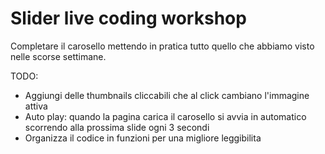 # Slider live coding workshop

Completare il carosello mettendo in pratica tutto quello che abbiamo visto nelle scorse settimane.

TODO:

- Aggiungi delle thumbnails cliccabili che al click cambiano l'immagine attiva
- Auto play: quando la pagina carica il carosello si avvia in automatico scorrendo alla prossima slide ogni 3 secondi
- Organizza il codice in funzioni per una migliore leggibilita
